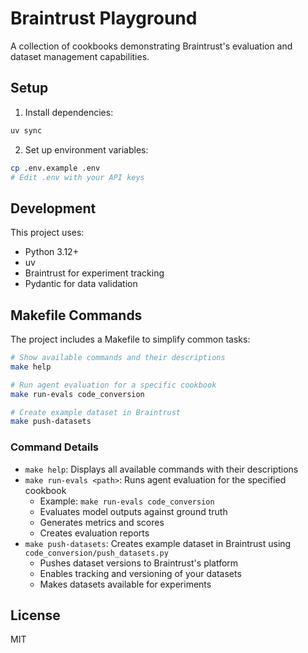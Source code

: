 # Braintrust Playground

A collection of cookbooks demonstrating Braintrust's evaluation and dataset management capabilities.

## Setup

1. Install dependencies:
```bash
uv sync
```

2. Set up environment variables:
```bash
cp .env.example .env
# Edit .env with your API keys
```

## Development

This project uses:
- Python 3.12+
- uv
- Braintrust for experiment tracking
- Pydantic for data validation

## Makefile Commands

The project includes a Makefile to simplify common tasks:

```bash
# Show available commands and their descriptions
make help

# Run agent evaluation for a specific cookbook
make run-evals code_conversion

# Create example dataset in Braintrust
make push-datasets
```

### Command Details

- `make help`: Displays all available commands with their descriptions
- `make run-evals <path>`: Runs agent evaluation for the specified cookbook
  - Example: `make run-evals code_conversion`
  - Evaluates model outputs against ground truth
  - Generates metrics and scores
  - Creates evaluation reports
- `make push-datasets`: Creates example dataset in Braintrust using `code_conversion/push_datasets.py`
  - Pushes dataset versions to Braintrust's platform
  - Enables tracking and versioning of your datasets
  - Makes datasets available for experiments

## License

MIT 
